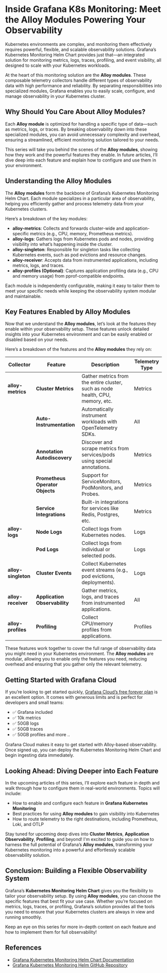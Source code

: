 # Inside Grafana K8s Monitoring: Meet the Alloy Modules Powering Your Observability

Kubernetes environments are complex, and monitoring them effectively requires powerful, flexible, and scalable observability solutions. Grafana’s Kubernetes Monitoring Helm Chart provides just that—an integrated solution for monitoring metrics, logs, traces, profiling, and event visibility, all designed to scale with your Kubernetes workloads.

At the heart of this monitoring solution are the **Alloy modules**. These composable telemetry collectors handle different types of observability data with high performance and reliability. By separating responsibilities into specialized modules, Grafana enables you to easily scale, configure, and manage observability in your Kubernetes cluster.

## Why Should You Care About Alloy Modules?

Each **Alloy module** is optimized for handling a specific type of data—such as metrics, logs, or traces. By breaking observability down into these specialized modules, you can avoid unnecessary complexity and overhead, ensuring a streamlined, efficient monitoring solution tailored to your needs.

This series will take you behind the scenes of the **Alloy modules**, showing how they work and the powerful features they enable. In future articles, I’ll dive deep into each feature and explain how to configure and use them in your environment.

## Understanding the Alloy Modules

The **Alloy modules** form the backbone of Grafana’s Kubernetes Monitoring Helm Chart. Each module specializes in a particular area of observability, helping you efficiently gather and process telemetry data from your Kubernetes clusters.

Here’s a breakdown of the key modules:

- **alloy-metrics**: Collects and forwards cluster-wide and application-specific metrics (e.g., CPU, memory, Prometheus metrics).
- **alloy-logs**: Gathers logs from Kubernetes pods and nodes, providing visibility into what’s happening inside the cluster.
- **alloy-singleton**: Responsible for singleton tasks like collecting Kubernetes events, such as pod evictions and resource changes.
- **alloy-receiver**: Accepts data from instrumented applications, including metrics, logs, and traces.
- **alloy-profiles (Optional)**: Captures application profiling data (e.g., CPU and memory usage) from pprof-compatible endpoints.

Each module is independently configurable, making it easy to tailor them to meet your specific needs while keeping the observability system modular and maintainable.

## Key Features Enabled by Alloy Modules

Now that we understand the **Alloy modules**, let’s look at the features they enable within your observability setup. These features unlock detailed insights into your Kubernetes environment and can be easily enabled or disabled based on your needs.

Here’s a breakdown of the features and the **Alloy modules** they rely on:

| **Collector** | **Feature** | **Description** | **Telemetry Type** |
|--------------------|--------------------------------|-------------------------------------------------------------------------------|-------------------|
| **alloy-metrics** | **Cluster Metrics** | Gather metrics from the entire cluster, such as node health, CPU, memory, etc. | Metrics |
| | **Auto-Instrumentation** | Automatically instrument workloads with OpenTelemetry SDKs. | All |
| | **Annotation Autodiscovery** | Discover and scrape metrics from services/pods using special annotations. | Metrics |
| | **Prometheus Operator Objects**| Support for ServiceMonitors, PodMonitors, and Probes. | Metrics |
| | **Service Integrations** | Built-in integrations for services like Redis, Postgres, etc. | Metrics |
| **alloy-logs** | **Node Logs** | Collect logs from Kubernetes nodes. | Logs |
| | **Pod Logs** | Collect logs from individual or selected pods. | Logs |
| **alloy-singleton**| **Cluster Events** | Collect Kubernetes event streams (e.g., pod evictions, deployments). | Logs |
| **alloy-receiver** | **Application Observability** | Gather metrics, logs, and traces from instrumented applications. | All |
| **alloy-profiles** | **Profiling** | Collect CPU/memory profiles from applications. | Profiles |

These features work together to cover the full range of observability data you might need in your Kubernetes environment. The **Alloy modules** are modular, allowing you to enable only the features you need, reducing overhead and ensuring that you gather only the relevant telemetry.

## Getting Started with Grafana Cloud

If you’re looking to get started quickly, [Grafana Cloud’s free forever plan](https://grafana.com/auth/sign-up/create-user) is an excellent option. It comes with generous limits and is perfect for developers and small teams:

- ✅ Grafana included
- ✅ 10k metrics
- ✅ 50GB logs
- ✅ 50GB traces
- ✅ 50GB profiles and more ..

Grafana Cloud makes it easy to get started with Alloy-based observability. Once signed up, you can deploy the Kubernetes Monitoring Helm Chart and begin ingesting data immediately.

## Looking Ahead: Diving Deeper into Each Feature

In the upcoming articles of this series, I’ll explore each feature in depth and walk through how to configure them in real-world environments. Topics will include:

- How to enable and configure each feature in **Grafana Kubernetes Monitoring**
- Best practices for using **Alloy modules** to gain visibility into Kubernetes
- How to route telemetry to the right destinations, including Prometheus, Loki, and OTLP

Stay tuned for upcoming deep dives into **Cluster Metrics**, **Application Observability**, **Profiling**, and beyond! I'm excited to guide you on how to harness the full potential of Grafana’s **Alloy modules**, transforming your Kubernetes monitoring into a powerful and effortlessly scalable observability solution.

## Conclusion: Building a Flexible Observability System

Grafana’s **Kubernetes Monitoring Helm Chart** gives you the flexibility to tailor your observability setup. By using **Alloy modules**, you can choose the specific features that best fit your use case. Whether you’re focused on metrics, logs, traces, or profiling, Grafana’s solution provides all the tools you need to ensure that your Kubernetes clusters are always in view and running smoothly.

Keep an eye on this series for more in-depth content on each feature and how to implement them for full observability!

## References

- [Grafana Kubernetes Monitoring Helm Chart Documentation](https://grafana.com/docs/grafana-cloud/monitor-infrastructure/kubernetes-monitoring/configuration/helm-chart-config/helm-chart/)
- [Grafana Kubernetes Monitoring Helm GitHub Repository](https://github.com/grafana/k8s-monitoring-helm)